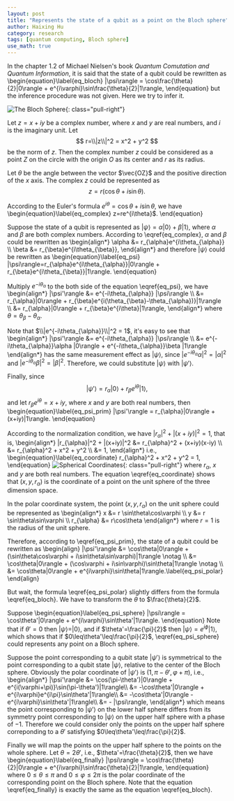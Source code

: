 ```yaml
---
layout: post
title: "Represents the state of a qubit as a point on the Bloch sphere"
author: Haixing Hu
category: research
tags: [quantum computing, Bloch sphere]
use_math: true
---
```


In the chapter 1.2 of Michael Nielsen's book *Quantum Comutation and Quantum
Information*, it is said that the state of a qubit could be rewritten as
\begin{equation}\label{eq_bloch}
  |\psi\rangle = \cos\frac{\theta}{2}|0\rangle + e^{i\varphi}\sin\frac{\theta}{2}|1\rangle,
\end{equation}
but the inference procedure was not given. Here we try to infer it.

<!--more-->

![The Bloch Sphere][1]{: class="pull-right"}

[1]: http://plato.stanford.edu/entries/qt-quantcomp/Blochsphere.png "The Bloch Sphere"

Let $z=x+iy$ be a complex number, where $x$ and $y$ are real numbers, and
$i$ is the imaginary unit. Let
$$
  r=\\|z\\|^2 = x^2 + y^2
$$
be the norm of $z$. Then the complex number $z$ could be considered as a
point $Z$ on the circle with the origin $O$ as its center and $r$ as its
radius.

Let $\theta$ be the angle between the vector $\vec{OZ}$ and the positive
direction of the $x$ axis. The complex $z$ could be represented as
$$
  z=r(\cos\theta + i\sin\theta).
$$

According to the Euler's formula $e^{i\theta}=\cos\theta + i\sin\theta$, we have
\begin{equation}\label{eq_complex}
  z=re^{i\theta}$.
\end{equation}

Suppose the state of a qubit is represented as
$|\psi\rangle=\alpha|0\rangle + \beta|1\rangle$,
where $\alpha$ and $\beta$ are both complex numbers. According to
\eqref{eq_complex}, $\alpha$ and $\beta$ could be rewritten as
\begin{align\*}
    \alpha &= r_{\alpha}e^{i\theta_{\alpha}} \\\\
    \beta  &= r_{\beta}e^{i\theta_{\beta}},
\end{align\*}
and therefore $|\psi\rangle$ could be rewritten as
\begin{equation}\label{eq_psi}
  |\psi\rangle=r_{\alpha}e^{i\theta_{\alpha}}|0\rangle + r_{\beta}e^{i\theta_{\beta}}|1\rangle.
\end{equation}

Multiply $e^{-i\theta_{\alpha}}$ to the both side of the equation \eqref{eq_psi},
we have
\begin{align\*}
    |\psi'\rangle &= e^{-i\theta_{\alpha}} |\psi\rangle \\\\
                  &= r_{\alpha}|0\rangle + r_{\beta}e^{i(\theta_{\beta}-\theta_{\alpha})}|1\rangle \\\\
                  &= r_{\alpha}|0\rangle + r_{\beta}e^{i\theta}|1\rangle,
\end{align\*}
where $\theta = \theta_{\beta}-\theta_{\alpha}$.

Note that $\\|e^{-i\theta_{\alpha}}\\|^2 = 1$, it's easy to see that
\begin{align\*}
    |\psi'\rangle &= e^{-i\theta_{\alpha}} |\psi\rangle \\\\
                  &= e^{-i\theta_{\alpha}}\alpha |0\rangle + e^{-i\theta_{\alpha}}\beta |1\rangle
\end{align\*}
has the same measurement effect as $|\psi\rangle$, since
$|e^{-i\theta_{\alpha}}\alpha|^2 = |\alpha|^2$ and
$|e^{-i\theta_{\alpha}}\beta|^2 = |\beta|^2$. Therefore, we could substitute
$|\psi\rangle$ with $|\psi'\rangle$.

Finally, since
$$
  |\psi'\rangle = r_{\alpha}|0\rangle + r_{\beta}e^{i\theta}|1\rangle,
$$
and let $r_{\beta}e^{i\theta}=x+iy$, where $x$ and $y$ are both real
numbers, then
\begin{equation}\label{eq_psi_prim}
  |\psi'\rangle = r_{\alpha}|0\rangle + (x+iy)|1\rangle.
\end{equation}

According to the normalization condition, we have $|r_{\alpha}|^2+|(x+iy)|^2=1$,
that is,
\begin{align\*}
    |r_{\alpha}|^2 + |(x+iy)|^2 &= r_{\alpha}^2 + (x+iy)(x-iy) \\\\
                                &= r_{\alpha}^2 + x^2 + y^2    \\\\
                                &= 1,
\end{align\*}
i.e.,
\begin{equation}\label{eq_coordinate}
  r_{\alpha}^2 + x^2 + y^2 = 1,
\end{equation}
![Spherical Coordinates][2]{: class="pull-right"}
where $r_{\alpha}$, $x$ and $y$ are both real numbers. The equation
\eqref{eq_coordinate} shows that $(x,y,r_{\alpha})$ is the coordinate of a
point on the unit sphere of the three dimension space.

[2]: http://upload.wikimedia.org/wikipedia/commons/thumb/4/4f/3D_Spherical.svg/240px-3D_Spherical.svg.png "Spherical Coordinates"

In the polar coordinate system, the point $(x,y,r_{\alpha})$ on the unit
sphere could be represented as
\begin{align\*}
     x          &= r \sin\theta\cos\varphi \\\\
     y          &= r \sin\theta\sin\varphi \\\\
     r_{\alpha} &= r\cos\theta
\end{align\*}
where $r=1$ is the radius of the unit sphere.

Therefore, according to \eqref{eq_psi_prim}, the state of a qubit could be
rewritten as
\begin{align}
    |\psi'\rangle &= \cos\theta|0\rangle + (\sin\theta\cos\varphi + i\sin\theta\sin\varphi)|1\rangle \notag \\\\
                  &= \cos\theta|0\rangle + (\cos\varphi + i\sin\varphi)\sin\theta|1\rangle \notag \\\\
                  &= \cos\theta|0\rangle + e^{i\varphi}\sin\theta|1\rangle.\label{eq_psi_polar}
\end{align}

But wait, the formula \eqref{eq_psi_polar} slightly differs from the formula
\eqref{eq_bloch}. We have to transform the $\theta$ to $\frac{\theta}{2}$.

Suppose
\begin{equation}\label{eq_psi_sphere}
  |\psi\rangle = \cos\theta'|0\rangle + e^{i\varphi}\sin\theta'|1\rangle.
\end{equation}
Note that if $\theta'=0$ then $|\psi\rangle= |0\rangle$, and if
$\theta'=\frac{\pi}{2}$ then $|\psi\rangle=e^{i\phi}|1\rangle$, which shows
that if $0\leq\theta'\leq\frac{\pi}{2}$, \eqref{eq_psi_sphere} could represents
any point on a Bloch sphere.

Suppose the point corresponding to a qubit state $|\psi'\rangle$ is
symmetrical to the point corresponding to a qubit state $|\psi\rangle$,
relative to the center of the Bloch sphere. Obviously the polar coordinate of
$|\psi'\rangle$ is $(1, \pi-\theta', \varphi+\pi)$, i.e.,
\begin{align\*}
  |\psi'\rangle &= \cos(\pi-\theta')|0\rangle + e^{i(\varphi+\pi)}\sin(\pi-\theta')|1\rangle\\\\
                &= -\cos\theta'|0\rangle + e^{i\varphi}e^{i\pi}\sin\theta'|1\rangle\\\\
                &= -\cos\theta'|0\rangle - e^{i\varphi}\sin\theta'|1\rangle\\\\
                &= - |\psi\rangle,
\end{align\*}
which means the point corresponding to $|\psi'\rangle$ on the lower half sphere
differs from its symmetry point corresponding to $|\psi\rangle$ on the upper
half sphere with a phase of $-1$. Therefore we could consider only the points
on the upper half sphere correponding to a $\theta'$ satisfying
$0\leq\theta'\leq\frac{\pi}{2}$.

Finally we will map the points on the upper half sphere to the points on the whole
sphere. Let $\theta=2\theta'$, i.e., $\theta'=\frac{\theta}{2}$, then we
have
\begin{equation}\label{eq_finally}
  |\psi\rangle = \cos\frac{\theta}{2}|0\rangle + e^{i\varphi}\sin\frac{\theta}{2}|1\rangle,
\end{equation}
where $0\leq\theta\leq\pi$ and $0\leq\varphi\leq 2\pi$ is the polar coordinate
of the corresponding point on the Bloch sphere. Note that the equation
\eqref{eq_finally} is exactly the same as the equation \eqref{eq_bloch}.
